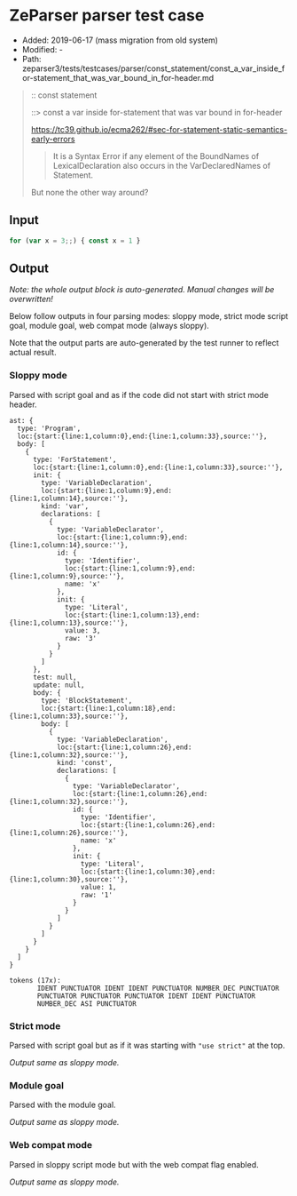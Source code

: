 # ZeParser parser test case

- Added: 2019-06-17 (mass migration from old system)
- Modified: -
- Path: zeparser3/tests/testcases/parser/const_statement/const_a_var_inside_for-statement_that_was_var_bound_in_for-header.md

> :: const statement
>
> ::> const a var inside for-statement that was var bound in for-header
>
> https://tc39.github.io/ecma262/#sec-for-statement-static-semantics-early-errors
>
> > It is a Syntax Error if any element of the BoundNames of LexicalDeclaration also occurs in the VarDeclaredNames of Statement.
>
> But none the other way around?

## Input

`````js
for (var x = 3;;) { const x = 1 }
`````

## Output

_Note: the whole output block is auto-generated. Manual changes will be overwritten!_

Below follow outputs in four parsing modes: sloppy mode, strict mode script goal, module goal, web compat mode (always sloppy).

Note that the output parts are auto-generated by the test runner to reflect actual result.

### Sloppy mode

Parsed with script goal and as if the code did not start with strict mode header.

`````
ast: {
  type: 'Program',
  loc:{start:{line:1,column:0},end:{line:1,column:33},source:''},
  body: [
    {
      type: 'ForStatement',
      loc:{start:{line:1,column:0},end:{line:1,column:33},source:''},
      init: {
        type: 'VariableDeclaration',
        loc:{start:{line:1,column:9},end:{line:1,column:14},source:''},
        kind: 'var',
        declarations: [
          {
            type: 'VariableDeclarator',
            loc:{start:{line:1,column:9},end:{line:1,column:14},source:''},
            id: {
              type: 'Identifier',
              loc:{start:{line:1,column:9},end:{line:1,column:9},source:''},
              name: 'x'
            },
            init: {
              type: 'Literal',
              loc:{start:{line:1,column:13},end:{line:1,column:13},source:''},
              value: 3,
              raw: '3'
            }
          }
        ]
      },
      test: null,
      update: null,
      body: {
        type: 'BlockStatement',
        loc:{start:{line:1,column:18},end:{line:1,column:33},source:''},
        body: [
          {
            type: 'VariableDeclaration',
            loc:{start:{line:1,column:26},end:{line:1,column:32},source:''},
            kind: 'const',
            declarations: [
              {
                type: 'VariableDeclarator',
                loc:{start:{line:1,column:26},end:{line:1,column:32},source:''},
                id: {
                  type: 'Identifier',
                  loc:{start:{line:1,column:26},end:{line:1,column:26},source:''},
                  name: 'x'
                },
                init: {
                  type: 'Literal',
                  loc:{start:{line:1,column:30},end:{line:1,column:30},source:''},
                  value: 1,
                  raw: '1'
                }
              }
            ]
          }
        ]
      }
    }
  ]
}

tokens (17x):
       IDENT PUNCTUATOR IDENT IDENT PUNCTUATOR NUMBER_DEC PUNCTUATOR
       PUNCTUATOR PUNCTUATOR PUNCTUATOR IDENT IDENT PUNCTUATOR
       NUMBER_DEC ASI PUNCTUATOR
`````

### Strict mode

Parsed with script goal but as if it was starting with `"use strict"` at the top.

_Output same as sloppy mode._

### Module goal

Parsed with the module goal.

_Output same as sloppy mode._

### Web compat mode

Parsed in sloppy script mode but with the web compat flag enabled.

_Output same as sloppy mode._
